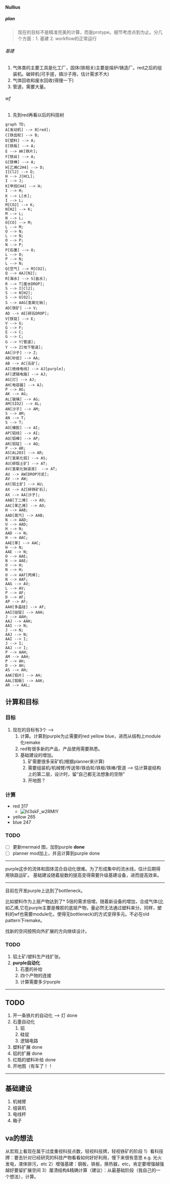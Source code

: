 #### Nullius

##### plan
> 现在的目标不是精准完美的计算，而是protype。细节考虑点到为止。分几个方面：1. 基建 2. workflow的正常运行 

###### 基建
1. 气体类的主要工具是化工厂，固体(铁相关)主要是熔炉/铸造厂。red之后的组装机。破碎机(可手搓，搞沙子用，估计需求不大)
2. 气体回收和废水回收(得搜一下)
3. 管道，需要大量。

###### wf

1. 先到red再看以后的科技树


```mermaid
graph TD;
A[发动机] --> B[red];
C[铁齿轮] --> B;
D[塑料] --> A;
E[铁板] --> A;
E --> AK[铁片];
F[铁丝] --> A;
G[铁棒] --> A;
H[乙烯C2H4] --> D;
I[Cl2] --> D;
H --> J[HCL];
I --> J;
K[甲烷CH4] --> H;
I --> H;
K --> L[水];
I --> L;
M[CO2] --> K;
N[H2] --> K;
M --> L;
N --> L;
O[CO] --> M;
L --> M;
O --> N;
L --> N;
O --> P;
N --> P;
P[石墨] --> O;
L --> O;
P --> N;
L --> N;
Q[空气] --> M[CO2];
Q --> AAJ[N2];
R[海水] --> S[盐水];
R --> T[废水DROP];
S --> I[Cl2];
S --> N[H2];
S --> U[O2];
S --> AAG[氢氧化钠];
AD[铁矿] --> V;
AD --> AE[碎石DROP];
V[铁锭] --> E;
V --> G;
G --> F;
E --> C;
G --> C;
G --> Y[管道];
Y --> Z[地下管道];
AA[沙子] --> Z;
AB[砂岩] --> AA;
AB --> AC[石矿];
AI[绝缘电线] --> AJ[purple];
AF[逻辑电路] --> AJ;
AG[灯] --> AJ;
AH[电容器] --> AJ;
P --> AG;
AK --> AG;
AL[玻璃] --> AG;
AM[SIO2] --> AL;
AN[沙子] --> AM;
S --> AM;
AN --> T;
S --> T;
AO[橡胶] --> AI;
AP[铝线] --> AI;
AQ[铝棒] --> AP;
AR[铝锭] --> AQ;
P --> AR;
AS[AL2O3] --> AR;
AT[氢氧化铝] --> AS;
AU[碎铝土矿] --> AT;
AV[氢氧化钠溶液]  --> AT;
AU --> AW[DROP污泥];
AV --> AW;
AX[铝土矿] --> AU;
AX --> AZ[碎铁矿石];
AX --> AA[沙子];
AAB[丁二烯] --> AO;
AAC[苯乙烯] --> AO;
H --> AAB;
AAD[蒸汽] --> AAB;
N --> AAD;
U --> AAD;
H --> N;
AAD --> N;
H --> AAC;
AAE[苯] --> AAC;
H --> N;
AAE --> N;
O --> AAE;
N --> AAE;
O --> H;
N --> H;
O --> AAF[丙烯];
N --> AAF;
AAG --> AV;
L --> AV;
P --> AF;
D --> AF;
AP --> AF;
AAH[多晶硅] --> AF;
AAI[硅锭] --> AAH;
J --> AAH;
AAJ --> AAH;
AAI --> N;
J --> N;
AAJ --> N;
AAI --> I;
J --> I;
AAJ --> I;
P --> AAH;
AM --> AAH;
P --> AH;
D --> AH;
AS --> AH;
AAK[铝片] --> AH;
AAL[铝板] --> AAK;
AR --> AAL;
```

## 计算和目标

### 目标

1. 现在的目标有3个 --> 
   1. 计算。计算到purple为止需要的red yellow blue，进而从结构上module化remake
   2. red有很多新的产品，产品使用需要熟悉。
   3. 基础建设的增加。
      1. 矿需要很多采矿机(根据planner来计算)
      2. 需要组装机/机械臂/传送带/铁齿轮/铁板/铁棒/管道 --> 估计算是结构上的第二层，设计时，留“自己都无法想象的空隙”
      3. 开地图？

### 计算

- red 317
  - ![hI3skF_w2RMIY](https://cdn.jsdelivr.net/gh/h3x311/upic@main/uPic/2022/hI3skF_w2RMIY.png)
- yellow 265
- blue 247


### TODO
- [ ] 更新mermaid 图，加到purple **done**
- [ ] planner mod加上，并且计算到purple done

---

purple这步的流体和固体混合自动化很难。为了形成集中的流水线，估计后期得用铁路运矿。
基础建设随着层数的提高变得需要升级基建设备，进而提高效率。

---

目前在开发purple上达到了bottleneck。

比如塑料作为上层产物达到了* 5倍的需求倍增。随着新设备的增加，合成气体(比如乙烯,它在purple主要是橡胶的底层产物，量必然无法通过塑料来分。同样，塑料的wf也需要module化，使得无bottleneck)的方式变得多元。不必在old pattern下remake。

找新的空间按照向外扩展的方向继续设计。

### TODO

1. 铝土矿/塑料生产线扩张。
2. **purple自动化**
   1. 石墨的补给
   2. 四个产物的连接
   3. 计算需要多少purple

---

## TODO
1. 开一条铁片的自动化 --> 灯 done
2. 石墨自动化 
   1. 铝
   2. 硅锭
   3. 逻辑电路
3. 塑料扩展 done
4. 铝的扩展 done
5. 红瓶的塑料补给 done
6. 开地图（有车了！！

---

## 基础建设
1. 机械臂
2. 组装机
3. 电线杆
4. 箱子


## va的想法
从宏观上看现在属于过度重视科技点数，轻视科技牌，轻视铁矿的阶段
1）看科技牌：要去针对已经研究的科技产物看看如何好好利用，慢下来很有意思
e.g. 光火发电，液体排污，etc
2）增强基建：钢板，铁板，换热器，etc，肯定要增强越强越好要留扩展空间
3）厘清结构&精确计算（建议）：从最基础阶段（我自己的一个想法），计算。
